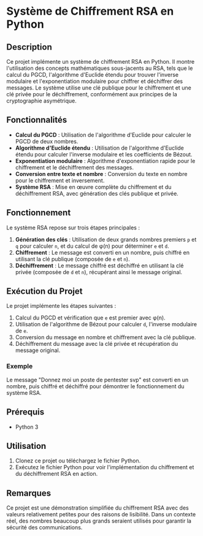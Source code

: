 # Système de Chiffrement RSA en Python

## Description

Ce projet implémente un système de chiffrement RSA en Python. Il montre l'utilisation des concepts mathématiques sous-jacents au RSA, tels que le calcul du PGCD, l'algorithme d'Euclide étendu pour trouver l'inverse modulaire et l'exponentiation modulaire pour chiffrer et déchiffrer des messages. Le système utilise une clé publique pour le chiffrement et une clé privée pour le déchiffrement, conformément aux principes de la cryptographie asymétrique.

## Fonctionnalités

- **Calcul du PGCD** : Utilisation de l'algorithme d'Euclide pour calculer le PGCD de deux nombres.
- **Algorithme d'Euclide étendu** : Utilisation de l'algorithme d'Euclide étendu pour calculer l'inverse modulaire et les coefficients de Bézout.
- **Exponentiation modulaire** : Algorithme d'exponentiation rapide pour le chiffrement et le déchiffrement des messages.
- **Conversion entre texte et nombre** : Conversion du texte en nombre pour le chiffrement et inversement.
- **Système RSA** : Mise en œuvre complète du chiffrement et du déchiffrement RSA, avec génération des clés publique et privée.

## Fonctionnement

Le système RSA repose sur trois étapes principales :
1. **Génération des clés** : Utilisation de deux grands nombres premiers `p` et `q` pour calculer `n`, et du calcul de φ(n) pour déterminer `e` et `d`.
2. **Chiffrement** : Le message est converti en un nombre, puis chiffré en utilisant la clé publique (composée de `e` et `n`).
3. **Déchiffrement** : Le message chiffré est déchiffré en utilisant la clé privée (composée de `d` et `n`), récupérant ainsi le message original.

## Exécution du Projet

Le projet implémente les étapes suivantes :
1. Calcul du PGCD et vérification que `e` est premier avec φ(n).
2. Utilisation de l'algorithme de Bézout pour calculer `d`, l'inverse modulaire de `e`.
3. Conversion du message en nombre et chiffrement avec la clé publique.
4. Déchiffrement du message avec la clé privée et récupération du message original.

### Exemple

Le message "Donnez moi un poste de pentester svp" est converti en un nombre, puis chiffré et déchiffré pour démontrer le fonctionnement du système RSA.

## Prérequis

- Python 3

## Utilisation

1. Clonez ce projet ou téléchargez le fichier Python.
2. Exécutez le fichier Python pour voir l'implémentation du chiffrement et du déchiffrement RSA en action.

## Remarques

Ce projet est une démonstration simplifiée du chiffrement RSA avec des valeurs relativement petites pour des raisons de lisibilité. Dans un contexte réel, des nombres beaucoup plus grands seraient utilisés pour garantir la sécurité des communications.
